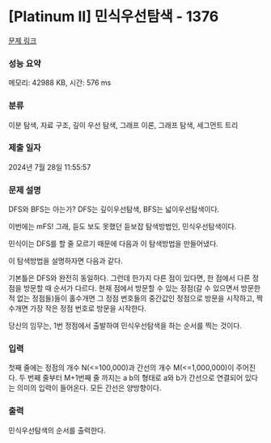 # [Platinum II] 민식우선탐색 - 1376 

[문제 링크](https://www.acmicpc.net/problem/1376) 

### 성능 요약

메모리: 42988 KB, 시간: 576 ms

### 분류

이분 탐색, 자료 구조, 깊이 우선 탐색, 그래프 이론, 그래프 탐색, 세그먼트 트리

### 제출 일자

2024년 7월 28일 11:55:57

### 문제 설명

<p>DFS와 BFS는 아는가? DFS는 깊이우선탐색, BFS는 넓이우선탐색이다.</p>

<p>이번에는 mFS! 그래, 듣도 보도 못했던 듣보잡 탐색방법인, 민식우선탐색이다.</p>

<p>민식이는 DFS를 할 줄 모르기 때문에 다음과 이 탐색방법을 만들어냈다.</p>

<p>이 탐색방법을 설명하자면 다음과 같다.</p>

<p>기본틀은 DFS와 완전히 동일하다. 그런데 한가지 다른 점이 있다면, 한 점에서 다른 정점을 방문할 때 순서가 다르다. 현재 점에서 방문할 수 있는 정점(갈 수 있으면서 방문한 적 없는 정점들)들이 홀수개면 그 정점 번호들의 중간값인 정점으로 방문을 시작하고, 짝수개면 가장 작은 정점 번호로 방문을 시작한다.</p>

<p>당신의 임무는, 1번 정점에서 출발하여 민식우선탐색을 하는 순서를 찍는 것이다.</p>

### 입력 

 <p>첫째 줄에는 정점의 개수 N(<=100,000)과 간선의 개수 M(<=1,000,000)이 주어진다. 두 번째 줄부터 M+1번째 줄 까지는 a b의 형태로 a와 b가 간선으로 연결되어 있다는 의미의 입력이 들어온다. 모든 간선은 양방향이다.</p>

### 출력 

 <p>민식우선탐색의 순서를 출력한다.</p>

